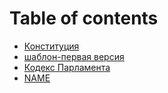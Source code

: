 # Table of contents

* [Конституция](README.md)
* [шаблон-первая версия](shablon-pervaya-versiya.md)
* [Кодекс Парламента](kodex_parlament.md)
* [NAME](test.md)


